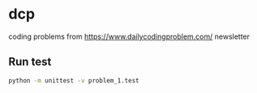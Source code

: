 # dcp
coding problems from https://www.dailycodingproblem.com/ newsletter


## Run test

```bash
python -m unittest -v problem_1.test
```